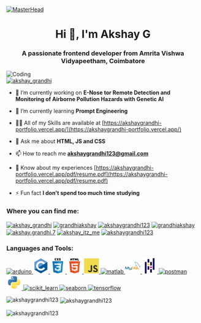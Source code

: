 [![MasterHead](https://www.digitalsolutionservices.com/img/services/web%20development.gif)](https://akshaygrandhi-portfolio.vercel.app/)
<h1 align="center">Hi 👋, I'm Akshay G</h1>
<h3 align="center">A passionate frontend developer from Amrita Vishwa Vidyapeetham, Coimbatore</h3>
<img align="right" alt="Coding" width="550" src="https://user-images.githubusercontent.com/74038190/219923823-bf1ce878-c6b8-4faa-be07-93e6b1006521.gif">


<p align="left"> <a href="https://twitter.com/akshay_grandhi" target="blank"><img src="https://img.shields.io/twitter/follow/akshay_grandhi?logo=twitter&style=for-the-badge" alt="akshay_grandhi" /></a> </p>

- 🔭 I’m currently working on **E-Nose tor Remote Detection and Monitoring of Airborne Pollution Hazards with Genetic AI**

- 🌱 I’m currently learning **Prompt Engineering**

- 👨‍💻 All of my Skills are available at [https://akshaygrandhi-portfolio.vercel.app/](https://akshaygrandhi-portfolio.vercel.app/)

- 💬 Ask me about **HTML, JS and CSS**

- 📫 How to reach me **akshaygrandhi123@gmail.com**

- 📄 Know about my experiences [https://akshaygrandhi-portfolio.vercel.app/pdf/resume.pdf](https://akshaygrandhi-portfolio.vercel.app/pdf/resume.pdf)

- ⚡ Fun fact **I don't spend too much time studying**

<h3 align="left">Where you can find me:</h3>
<p align="left">
<a href="https://twitter.com/akshay_grandhi" target="blank"><img align="center" src="https://raw.githubusercontent.com/rahuldkjain/github-profile-readme-generator/master/src/images/icons/Social/twitter.svg" alt="akshay_grandhi" height="30" width="40" /></a>
<a href="https://linkedin.com/in/grandhiakshay" target="blank"><img align="center" src="https://raw.githubusercontent.com/rahuldkjain/github-profile-readme-generator/master/src/images/icons/Social/linked-in-alt.svg" alt="grandhiakshay" height="30" width="40" /></a>
<a href="https://codesandbox.com/akshaygrandhi123" target="blank"><img align="center" src="https://raw.githubusercontent.com/rahuldkjain/github-profile-readme-generator/master/src/images/icons/Social/codesandbox.svg" alt="akshaygrandhi123" height="30" width="40" /></a>
<a href="https://kaggle.com/grandhiakshay" target="blank"><img align="center" src="https://raw.githubusercontent.com/rahuldkjain/github-profile-readme-generator/master/src/images/icons/Social/kaggle.svg" alt="grandhiakshay" height="30" width="40" /></a>
<a href="https://fb.com/akshay.grandhi.7" target="blank"><img align="center" src="https://raw.githubusercontent.com/rahuldkjain/github-profile-readme-generator/master/src/images/icons/Social/facebook.svg" alt="akshay.grandhi.7" height="30" width="40" /></a>
<a href="https://instagram.com/akshay_itz_me" target="blank"><img align="center" src="https://raw.githubusercontent.com/rahuldkjain/github-profile-readme-generator/master/src/images/icons/Social/instagram.svg" alt="akshay_itz_me" height="30" width="40" /></a>
<a href="https://www.hackerrank.com/akshaygrandhi123" target="blank"><img align="center" src="https://raw.githubusercontent.com/rahuldkjain/github-profile-readme-generator/master/src/images/icons/Social/hackerrank.svg" alt="akshaygrandhi123" height="30" width="40" /></a>
</p>

<h3 align="left">Languages and Tools:</h3>
<p align="left"> <a href="https://www.arduino.cc/" target="_blank" rel="noreferrer"> <img src="https://cdn.worldvectorlogo.com/logos/arduino-1.svg" alt="arduino" width="40" height="40"/> </a> <a href="https://www.cprogramming.com/" target="_blank" rel="noreferrer"> <img src="https://raw.githubusercontent.com/devicons/devicon/master/icons/c/c-original.svg" alt="c" width="40" height="40"/> </a> <a href="https://www.w3schools.com/css/" target="_blank" rel="noreferrer"> <img src="https://raw.githubusercontent.com/devicons/devicon/master/icons/css3/css3-original-wordmark.svg" alt="css3" width="40" height="40"/> </a> <a href="https://www.w3.org/html/" target="_blank" rel="noreferrer"> <img src="https://raw.githubusercontent.com/devicons/devicon/master/icons/html5/html5-original-wordmark.svg" alt="html5" width="40" height="40"/> </a> <a href="https://developer.mozilla.org/en-US/docs/Web/JavaScript" target="_blank" rel="noreferrer"> <img src="https://raw.githubusercontent.com/devicons/devicon/master/icons/javascript/javascript-original.svg" alt="javascript" width="40" height="40"/> </a> <a href="https://www.mathworks.com/" target="_blank" rel="noreferrer"> <img src="https://upload.wikimedia.org/wikipedia/commons/2/21/Matlab_Logo.png" alt="matlab" width="40" height="40"/> </a> <a href="https://www.mysql.com/" target="_blank" rel="noreferrer"> <img src="https://raw.githubusercontent.com/devicons/devicon/master/icons/mysql/mysql-original-wordmark.svg" alt="mysql" width="40" height="40"/> </a> <a href="https://pandas.pydata.org/" target="_blank" rel="noreferrer"> <img src="https://raw.githubusercontent.com/devicons/devicon/2ae2a900d2f041da66e950e4d48052658d850630/icons/pandas/pandas-original.svg" alt="pandas" width="40" height="40"/> </a> <a href="https://postman.com" target="_blank" rel="noreferrer"> <img src="https://www.vectorlogo.zone/logos/getpostman/getpostman-icon.svg" alt="postman" width="40" height="40"/> </a> <a href="https://www.python.org" target="_blank" rel="noreferrer"> <img src="https://raw.githubusercontent.com/devicons/devicon/master/icons/python/python-original.svg" alt="python" width="40" height="40"/> </a> <a href="https://scikit-learn.org/" target="_blank" rel="noreferrer"> <img src="https://upload.wikimedia.org/wikipedia/commons/0/05/Scikit_learn_logo_small.svg" alt="scikit_learn" width="40" height="40"/> </a> <a href="https://seaborn.pydata.org/" target="_blank" rel="noreferrer"> <img src="https://seaborn.pydata.org/_images/logo-mark-lightbg.svg" alt="seaborn" width="40" height="40"/> </a> <a href="https://www.tensorflow.org" target="_blank" rel="noreferrer"> <img src="https://www.vectorlogo.zone/logos/tensorflow/tensorflow-icon.svg" alt="tensorflow" width="40" height="40"/> </a> </p>

<p><img align="left" src="https://github-readme-stats.vercel.app/api/top-langs?username=akshaygrandhi123&show_icons=true&locale=en&layout=compact" alt="akshaygrandhi123" /></p>

<p>&nbsp;<img align="center" src="https://github-readme-stats.vercel.app/api?username=akshaygrandhi123&show_icons=true&locale=en" alt="akshaygrandhi123" /></p>

<p><img align="center" src="https://github-readme-streak-stats.herokuapp.com/?user=akshaygrandhi123&" alt="akshaygrandhi123" /></p>
